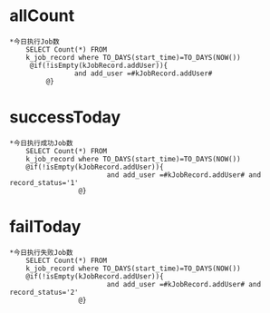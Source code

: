 allCount
===
    *今日执行Job数
        SELECT Count(*) FROM 
        k_job_record where TO_DAYS(start_time)=TO_DAYS(NOW())
         @if(!isEmpty(kJobRecord.addUser)){
                    and add_user =#kJobRecord.addUser#
             @}

successToday
===
    *今日执行成功Job数
        SELECT Count(*) FROM 
        k_job_record where TO_DAYS(start_time)=TO_DAYS(NOW())
        @if(!isEmpty(kJobRecord.addUser)){
                            and add_user =#kJobRecord.addUser# and record_status='1'
                     @}
failToday
===
    *今日执行失败Job数
        SELECT Count(*) FROM 
        k_job_record where TO_DAYS(start_time)=TO_DAYS(NOW())
        @if(!isEmpty(kJobRecord.addUser)){
                            and add_user =#kJobRecord.addUser# and record_status='2'
                     @}
